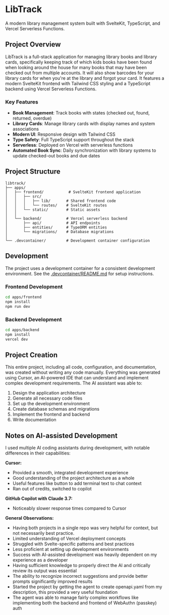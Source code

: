 # LibTrack

A modern library management system built with SvelteKit, TypeScript, and Vercel Serverless Functions.

## Project Overview

LibTrack is a full-stack application for managing library books and library cards, specifically keeping track of which kids books have been found when looking around the house for many books that may have been checked out from multiple accounts. It will also show barcodes for your library cards for when you're at the library and forgot your card.
It features a modern SvelteKit frontend with Tailwind CSS styling and a TypeScript backend using Vercel Serverless Functions.

### Key Features

- **Book Management**: Track books with states (checked out, found, returned, overdue)
- **Library Cards**: Manage library cards with display names and system associations
- **Modern UI**: Responsive design with Tailwind CSS
- **Type Safety**: Full TypeScript support throughout the stack
- **Serverless**: Deployed on Vercel with serverless functions
- **Automated Book Sync**: Daily synchronization with library systems to update checked-out books and due dates

## Project Structure

```
libtrack/
├── apps/
│   ├── frontend/           # SvelteKit frontend application
│   │   ├── src/
│   │   │   ├── lib/       # Shared frontend code
│   │   │   └── routes/    # SvelteKit routes
│   │   └── static/        # Static assets
│   │
│   └── backend/           # Vercel serverless backend
│       ├── api/           # API endpoints
│       ├── entities/      # TypeORM entities
│       └── migrations/    # Database migrations
│
└── .devcontainer/         # Development container configuration
```

## Development

The project uses a development container for a consistent development environment. See the [.devcontainer/README.md](.devcontainer/README.md) for setup instructions.

### Frontend Development

```bash
cd apps/frontend
npm install
npm run dev
```

### Backend Development

```bash
cd apps/backend
npm install
vercel dev
```

## Project Creation

This entire project, including all code, configuration, and documentation, was created without writing any code manually. Everything was generated using Cursor, an AI-powered IDE that can understand and implement complex development requirements. The AI assistant was able to:

1. Design the application architecture
2. Generate all necessary code files
3. Set up the development environment
4. Create database schemas and migrations
5. Implement the frontend and backend
6. Write documentation

## Notes on AI-assisted Development

I used multiple AI coding assistants during development, with notable differences in their capabilities:

**Cursor:**

- Provided a smooth, integrated development experience
- Good understanding of the project architecture as a whole
- Useful features like button to add terminal text to chat context
- Ran out of credits, switched to copilot

**GitHub Copilot with Claude 3.7:**

- Noticeably slower response times compared to Cursor

**General Observations:**

- Having both projects in a single repo was very helpful for context, but not necessarily best practice.
- Limited understanding of Vercel deployment concepts
- Struggled with Svelte-specific patterns and best practices
- Less proficient at setting up development environments
- Success with AI-assisted development was heavily dependent on my experience as a developer
- Having sufficient knowledge to properly direct the AI and critically review its output was essential
- The ability to recognize incorrect suggestions and provide better prompts significantly improved results
- Started the project by getting the agent to create openapi.yaml from my description, this provided a very useful foundation
- The agent was able to manage fairly complex workflows like implementing both the backend and frontend of WebAuthn (passkey) auth
